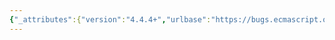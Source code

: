 ```yaml
---
{"_attributes":{"version":"4.4.4+","urlbase":"https://bugs.ecmascript.org/","maintainer":"dherman@mozilla.com"},"bug":{"bug_id":4326,"creation_ts":"2015-04-18 16:02:00 -0700","short_desc":"Rename GetIterator's |obj| argument to |val|","delta_ts":"2015-04-18 16:02:58 -0700","product":"ECMA-262, Editions 5 and 5.1","component":"editorial issues","version":"other","rep_platform":"All","op_sys":"All","bug_status":"CONFIRMED","priority":"Normal","bug_severity":"minor","everconfirmed":true,"reporter":{"uid":"jwalden+beo","name":"Jeff Walden (remove +beo to mail)"},"assigned_to":{"uid":"allen","name":"Allen Wirfs-Brock"},"long_desc":{"commentid":14298,"comment_count":0,"who":{"uid":"jwalden+beo","name":"Jeff Walden (remove +beo to mail)"},"bug_when":"2015-04-18 16:02:58 -0700","thetext":"The spec names the argument to GetIterator as |obj|, but it's not necessarily an object.  And the cases where it's not don't necessarily result in exceptions being thrown.\n\nRenaming it to |val| or something would make clearer that GetMethod's internal ToObject call could have meaningful effect and that the iterator method isn't necessarily always called with an object |this|."}}}
---
```

